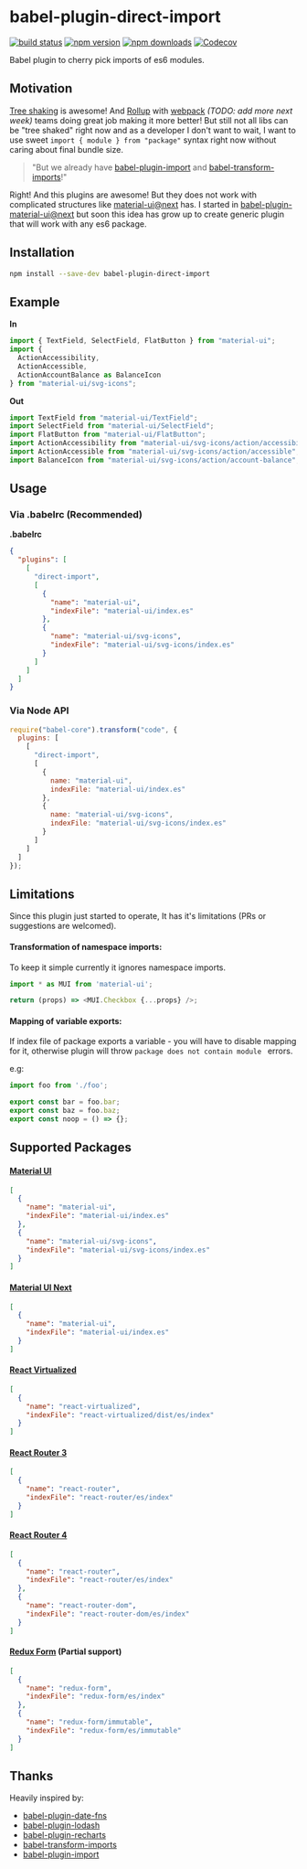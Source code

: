 # babel-plugin-direct-import


[![build status](https://img.shields.io/travis/umidbekkarimov/babel-plugin-direct-import/master.svg?style=flat-square)](https://travis-ci.org/umidbekkarimov/babel-plugin-direct-import)
[![npm version](https://img.shields.io/npm/v/babel-plugin-direct-import.svg?style=flat-square)](https://www.npmjs.com/package/babel-plugin-direct-import)
[![npm downloads](https://img.shields.io/npm/dm/babel-plugin-direct-import.svg?style=flat-square)](https://www.npmjs.com/package/babel-plugin-direct-import)
[![Codecov](https://img.shields.io/codecov/c/gh/umidbekkarimov/babel-plugin-direct-import.svg?style=flat-square)](https://codecov.io/gh/umidbekkarimov/babel-plugin-direct-import)

Babel plugin to cherry pick imports of es6 modules.

## Motivation

[Tree shaking](https://webpack.js.org/guides/tree-shaking/) is awesome! And [Rollup](https://rollupjs.org/) with [webpack](https://webpack.js.org) *(TODO: add more next week)* teams doing great job making it more better! But still not all libs can be "tree shaked" right now and as a developer I don't want to wait, I want to use sweet `import { module } from "package"` syntax right now without caring about final bundle size.

> "But we already have [babel-plugin-import](https://github.com/ant-design/babel-plugin-import) and [babel-transform-imports](https://bitbucket.org/amctheatres/babel-transform-imports)!"

Right! And this plugins are awesome! But they does not work with complicated structures like [material-ui@next](https://github.com/callemall/material-ui/blob/next/src/index.js) has. I started in [babel-plugin-material-ui@next](https://github.com/umidbekkarimov/babel-plugin-material-ui/tree/next) but soon this idea has grow up to create generic plugin that will work with any es6 package.



## Installation

```bash
npm install --save-dev babel-plugin-direct-import
```



## Example

**In**

```javascript
import { TextField, SelectField, FlatButton } from "material-ui";
import {
  ActionAccessibility,
  ActionAccessible,
  ActionAccountBalance as BalanceIcon
} from "material-ui/svg-icons";
```

**Out**

```javascript
import TextField from "material-ui/TextField";
import SelectField from "material-ui/SelectField";
import FlatButton from "material-ui/FlatButton";
import ActionAccessibility from "material-ui/svg-icons/action/accessibility";
import ActionAccessible from "material-ui/svg-icons/action/accessible";
import BalanceIcon from "material-ui/svg-icons/action/account-balance";
```



## Usage

### **Via .babelrc (Recommended)**

**.babelrc**

```json
{
  "plugins": [
    [
      "direct-import",
      [
        {
          "name": "material-ui",
          "indexFile": "material-ui/index.es"
        },
        {
          "name": "material-ui/svg-icons",
          "indexFile": "material-ui/svg-icons/index.es"
        }
      ]
    ]
  ]
}
```

### **Via Node API**

```javascript
require("babel-core").transform("code", {
  plugins: [
    [
      "direct-import",
      [
        {
          name: "material-ui",
          indexFile: "material-ui/index.es"
        },
        {
          name: "material-ui/svg-icons",
          indexFile: "material-ui/svg-icons/index.es"
        }
      ]
    ]
  ]
});
```



## Limitations

Since this plugin just started to operate, It has it's limitations (PRs or suggestions are welcomed).

#### Transformation of namespace imports:

To keep it simple currently it ignores namespace imports.

```javascript
import * as MUI from 'material-ui';

return (props) => <MUI.Checkbox {...props} />;
```

#### Mapping of variable exports:

If index file of package exports a variable - you will have to disable mapping for it, otherwise plugin will throw `package does not contain module ` errors. 

e.g:

```javascript
import foo from './foo';

export const bar = foo.bar;
export const baz = foo.baz;
export const noop = () => {};
```

## Supported Packages

#### [Material UI](https://github.com/callemall/material-ui)

```json
[
  {
    "name": "material-ui",
    "indexFile": "material-ui/index.es"
  },
  {
    "name": "material-ui/svg-icons",
    "indexFile": "material-ui/svg-icons/index.es"
  }
]
```

#### [Material UI Next](https://github.com/callemall/material-ui/tree/next) 

```json
[
  {
    "name": "material-ui",
    "indexFile": "material-ui/index.es"
  }
]
```

#### [React Virtualized](https://github.com/bvaughn/react-virtualized) 

```json
[
  {
    "name": "react-virtualized",
    "indexFile": "react-virtualized/dist/es/index"
  }
]
```

#### [React Router 3](https://github.com/ReactTraining/react-router/tree/v3)

```json
[
  {
    "name": "react-router",
    "indexFile": "react-router/es/index"
  }
]
```

#### [React Router 4](https://github.com/ReactTraining/react-router)

```json
[
  {
    "name": "react-router",
    "indexFile": "react-router/es/index"
  },
  {
    "name": "react-router-dom",
    "indexFile": "react-router-dom/es/index"
  }
]
```

#### [Redux Form](https://github.com/erikras/redux-form) (Partial support)

```json
[
  {
    "name": "redux-form",
    "indexFile": "redux-form/es/index"
  },
  {
    "name": "redux-form/immutable",
    "indexFile": "redux-form/es/immutable"
  }
]
```



## Thanks

Heavily inspired by:
* [babel-plugin-date-fns](https://github.com/date-fns/babel-plugin-date-fns)
* [babel-plugin-lodash](https://github.com/lodash/babel-plugin-lodash)
* [babel-plugin-recharts](https://github.com/recharts/babel-plugin-recharts)
* [babel-transform-imports](https://bitbucket.org/amctheatres/babel-transform-imports)
* [babel-plugin-import](https://github.com/ant-design/babel-plugin-import)
